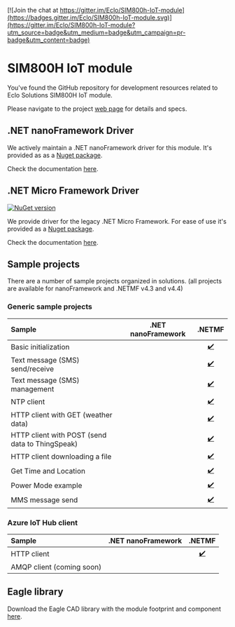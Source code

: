 [![Join the chat at https://gitter.im/Eclo/SIM800h-IoT-module](https://badges.gitter.im/Eclo/SIM800h-IoT-module.svg)](https://gitter.im/Eclo/SIM800h-IoT-module?utm_source=badge&utm_medium=badge&utm_campaign=pr-badge&utm_content=badge)

# SIM800H IoT module

You've found the GitHub repository for development resources related to Eclo Solutions SIM800H IoT module.

Please navigate to the project [web page](http://eclo.github.io/SIM800h-IoT-module) for details and specs.

## .NET nanoFramework Driver

We actively maintain a .NET nanoFramework driver for this module. It's provided as as a [Nuget package](https://www.nuget.org/packages/Eclo.nanoFramework.SIM800H/).

Check the documentation [here](http://eclo.github.io/SIM800h-IoT-module/nf-docs/api/Eclo.nF.SIM800H.html).

## .NET Micro Framework Driver

[![NuGet version](https://badge.fury.io/nu/Eclo.NetMF.SIM800H.svg)](https://badge.fury.io/nu/Eclo.NetMF.SIM800H)

We provide driver for the legacy .NET Micro Framework. For ease of use it's provided as a [Nuget package](https://www.nuget.org/packages/Eclo.NetMF.SIM800H/). 

Check the documentation [here](http://eclo.github.io/SIM800h-IoT-module/netmf-driver-help/).

## Sample projects

There are a number of sample projects organized in solutions.
(all projects are available for nanoFramework and .NETMF v4.3 and v4.4)
  
### Generic sample projects

| Sample | .NET nanoFramework | .NETMF |
|:-|:-:|:-:|
| Basic initialization |  | [:heavy_check_mark:](https://github.com/Eclo/SIM800h-IoT-module/tree/master/generic-samples/SIM800H.Samples/Initialization_43) |
| Text message (SMS) send/receive |  | [:heavy_check_mark:](https://github.com/Eclo/SIM800h-IoT-module/tree/master/generic-samples/SIM800H.Samples/SMS_Send_Receive_43) |
| Text message (SMS) management |  | [:heavy_check_mark:](https://github.com/Eclo/SIM800h-IoT-module/tree/master/generic-samples/SIM800H.Samples/SMS_List_Messages_43) |
| NTP client |  | [:heavy_check_mark:](https://github.com/Eclo/SIM800h-IoT-module/tree/master/generic-samples/SIM800H.Samples/NTP_43) |
| HTTP client with GET (weather data) |  | [:heavy_check_mark:](https://github.com/Eclo/SIM800h-IoT-module/tree/master/generic-samples/SIM800H.Samples/HTTPRequest_43) |
| HTTP client with POST (send data to ThingSpeak) |  | [:heavy_check_mark:](https://github.com/Eclo/SIM800h-IoT-module/tree/master/generic-samples/SIM800H.Samples/HTTPRequest2_43) |
| HTTP client downloading a file |  | [:heavy_check_mark:](https://github.com/Eclo/SIM800h-IoT-module/tree/master/generic-samples/SIM800H.Samples/HTTPRequest3_43) |
| Get Time and Location |  | [:heavy_check_mark:](https://github.com/Eclo/SIM800h-IoT-module/tree/master/generic-samples/SIM800H.Samples/LocationAndTime_43) |
| Power Mode example |  | [:heavy_check_mark:](https://github.com/Eclo/SIM800h-IoT-module/tree/master/generic-samples/SIM800H.Samples/PowerMode_43) |
| MMS message send |  | [:heavy_check_mark:](https://github.com/Eclo/SIM800h-IoT-module/tree/master/generic-samples/SIM800H.Samples/MMS_43) |

### Azure IoT Hub client

| Sample | .NET nanoFramework | .NETMF |
|:-|:-:|:-:|
| HTTP client |  | [:heavy_check_mark:](https://github.com/Eclo/SIM800h-IoT-module/tree/master/Azure-IoT-Hub-samples/HTTP) |
| AMQP client (coming soon) |  |  |

## Eagle library

Download the Eagle CAD library with the module footprint and component [here](https://github.com/Eclo/SIM800h-IoT-module/raw/Eagle_library/eclo_sim800h_module.lbr).
